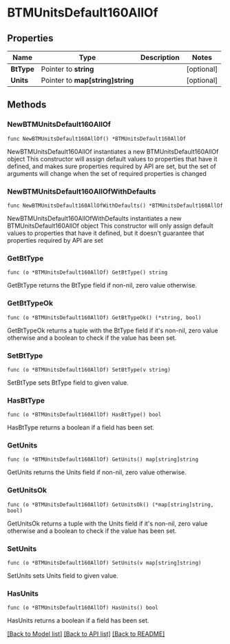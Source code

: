 # BTMUnitsDefault160AllOf

## Properties

Name | Type | Description | Notes
------------ | ------------- | ------------- | -------------
**BtType** | Pointer to **string** |  | [optional] 
**Units** | Pointer to **map[string]string** |  | [optional] 

## Methods

### NewBTMUnitsDefault160AllOf

`func NewBTMUnitsDefault160AllOf() *BTMUnitsDefault160AllOf`

NewBTMUnitsDefault160AllOf instantiates a new BTMUnitsDefault160AllOf object
This constructor will assign default values to properties that have it defined,
and makes sure properties required by API are set, but the set of arguments
will change when the set of required properties is changed

### NewBTMUnitsDefault160AllOfWithDefaults

`func NewBTMUnitsDefault160AllOfWithDefaults() *BTMUnitsDefault160AllOf`

NewBTMUnitsDefault160AllOfWithDefaults instantiates a new BTMUnitsDefault160AllOf object
This constructor will only assign default values to properties that have it defined,
but it doesn't guarantee that properties required by API are set

### GetBtType

`func (o *BTMUnitsDefault160AllOf) GetBtType() string`

GetBtType returns the BtType field if non-nil, zero value otherwise.

### GetBtTypeOk

`func (o *BTMUnitsDefault160AllOf) GetBtTypeOk() (*string, bool)`

GetBtTypeOk returns a tuple with the BtType field if it's non-nil, zero value otherwise
and a boolean to check if the value has been set.

### SetBtType

`func (o *BTMUnitsDefault160AllOf) SetBtType(v string)`

SetBtType sets BtType field to given value.

### HasBtType

`func (o *BTMUnitsDefault160AllOf) HasBtType() bool`

HasBtType returns a boolean if a field has been set.

### GetUnits

`func (o *BTMUnitsDefault160AllOf) GetUnits() map[string]string`

GetUnits returns the Units field if non-nil, zero value otherwise.

### GetUnitsOk

`func (o *BTMUnitsDefault160AllOf) GetUnitsOk() (*map[string]string, bool)`

GetUnitsOk returns a tuple with the Units field if it's non-nil, zero value otherwise
and a boolean to check if the value has been set.

### SetUnits

`func (o *BTMUnitsDefault160AllOf) SetUnits(v map[string]string)`

SetUnits sets Units field to given value.

### HasUnits

`func (o *BTMUnitsDefault160AllOf) HasUnits() bool`

HasUnits returns a boolean if a field has been set.


[[Back to Model list]](../README.md#documentation-for-models) [[Back to API list]](../README.md#documentation-for-api-endpoints) [[Back to README]](../README.md)


